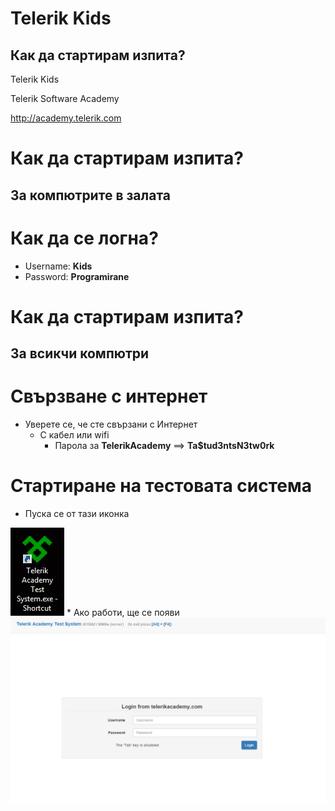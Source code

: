 <!-- section start -->

<!-- attr: {id: 'title', class: 'slide-title', hasScriptWrapper: true} -->
# Telerik Kids
## Как да стартирам изпита?
<div class="signature">
    <p class="signature-course">Telerik Kids</p>
    <p class="signature-initiative">Telerik Software Academy</p>
    <a href="http://academy.telerik.com" class="signature-link">http://academy.telerik.com</a>
</div>


<!-- section start -->

<!-- attr: {class: 'slide-section'} -->
# Как да стартирам изпита?
## За компютрите в залата

<!-- attr: {} -->
# Как да се логна?
* Username: **Kids**
* Password: **Programirane**

<!-- section start -->

<!-- attr: {class: 'slide-section'} -->
# Как да стартирам изпита?
## За всикчи компютри

<!-- attr: {} -->
# Свързване с интернет
* Уверете се, че сте свързани с Интернет
  * С кабел или wifi
    * Парола за **TelerikAcademy** ==> **Ta$tud3ntsN3tw0rk**

<!-- attr: {} -->
# Стартиране на тестовата система
* Пуска се от тази иконка
<img src="imgs/system_icon.png">
* Ако работи, ще се появи
<img src="imgs/loaded.png">
